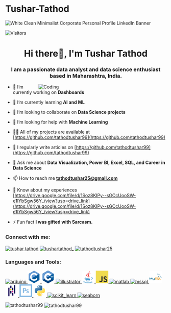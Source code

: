 # Tushar-Tathod

![White Clean Minimalist Corporate Personal Profile LinkedIn Banner](https://github.com/tathodtushar99/tathodtushar99/assets/90443509/79de980a-dd62-43ef-8586-b2ed1f973df7)

![Visitors](https://api.visitorbadge.io/api/visitors?path=tathodtushar99%2FREADME.md&countColor=%23263759)

<h1 align="center">Hi there👋, I'm Tushar Tathod</h1>
<h3 align="center">I am a passionate data analyst and data science enthusiast based in Maharashtra, India.</h3>
<img align="right" alt="Coding" width="400" src="https://cdn.dribbble.com/users/1162077/screenshots/3848914/programmer.gif">

- 🔭 I’m currently working on **Dashboards**

- 🌱 I’m currently learning **AI and ML**

- 👯 I’m looking to collaborate on **Data Science projects**

- 🤝 I’m looking for help with **Machine Learning**

- 👨‍💻 All of my projects are available at [https://github.com/tathodtushar99](https://github.com/tathodtushar99)

- 📝 I regularly write articles on [https://github.com/tathodtushar99](https://github.com/tathodtushar99)

- 💬 Ask me about **Data Visualization, Power BI, Excel, SQL, and Career in Data Science**

- 📫 How to reach me **tathodtushar25@gmail.com**

- 📄 Know about my experiences [https://drive.google.com/file/d/1Soz8KIPy--sGCcUooSW-e1lYbSgw56Y_/view?usp=drive_link](https://drive.google.com/file/d/1Soz8KIPy--sGCcUooSW-e1lYbSgw56Y_/view?usp=drive_link)

- ⚡ Fun fact **I was gifted with Sarcasm.**

<h3 align="left">Connect with me:</h3>
<p align="left">
<a href="https://linkedin.com/in/tushar tathod" target="blank"><img align="center" src="https://raw.githubusercontent.com/rahuldkjain/github-profile-readme-generator/master/src/images/icons/Social/linked-in-alt.svg" alt="tushar tathod" height="30" width="40" /></a>
<a href="https://instagram.com/tushartathod_" target="blank"><img align="center" src="https://raw.githubusercontent.com/rahuldkjain/github-profile-readme-generator/master/src/images/icons/Social/instagram.svg" alt="tushartathod_" height="30" width="40" /></a>
<a href="https://www.hackerrank.com/tathodtushar25" target="blank"><img align="center" src="https://raw.githubusercontent.com/rahuldkjain/github-profile-readme-generator/master/src/images/icons/Social/hackerrank.svg" alt="tathodtushar25" height="30" width="40" /></a>
</p>

<h3 align="left">Languages and Tools:</h3>
<p align="left"> <a href="https://www.arduino.cc/" target="_blank" rel="noreferrer"> <img src="https://cdn.worldvectorlogo.com/logos/arduino-1.svg" alt="arduino" width="40" height="40"/> </a> <a href="https://www.cprogramming.com/" target="_blank" rel="noreferrer"> <img src="https://raw.githubusercontent.com/devicons/devicon/master/icons/c/c-original.svg" alt="c" width="40" height="40"/> </a> <a href="https://www.w3schools.com/cpp/" target="_blank" rel="noreferrer"> <img src="https://raw.githubusercontent.com/devicons/devicon/master/icons/cplusplus/cplusplus-original.svg" alt="cplusplus" width="40" height="40"/> </a> <a href="https://www.adobe.com/in/products/illustrator.html" target="_blank" rel="noreferrer"> <img src="https://www.vectorlogo.zone/logos/adobe_illustrator/adobe_illustrator-icon.svg" alt="illustrator" width="40" height="40"/> </a> <a href="https://www.java.com" target="_blank" rel="noreferrer"> <img src="https://raw.githubusercontent.com/devicons/devicon/master/icons/java/java-original.svg" alt="java" width="40" height="40"/> </a> <a href="https://developer.mozilla.org/en-US/docs/Web/JavaScript" target="_blank" rel="noreferrer"> <img src="https://raw.githubusercontent.com/devicons/devicon/master/icons/javascript/javascript-original.svg" alt="javascript" width="40" height="40"/> </a> <a href="https://www.mathworks.com/" target="_blank" rel="noreferrer"> <img src="https://upload.wikimedia.org/wikipedia/commons/2/21/Matlab_Logo.png" alt="matlab" width="40" height="40"/> </a> <a href="https://www.microsoft.com/en-us/sql-server" target="_blank" rel="noreferrer"> <img src="https://www.svgrepo.com/show/303229/microsoft-sql-server-logo.svg" alt="mssql" width="40" height="40"/> </a> <a href="https://www.mysql.com/" target="_blank" rel="noreferrer"> <img src="https://raw.githubusercontent.com/devicons/devicon/master/icons/mysql/mysql-original-wordmark.svg" alt="mysql" width="40" height="40"/> </a> <a href="https://pandas.pydata.org/" target="_blank" rel="noreferrer"> <img src="https://raw.githubusercontent.com/devicons/devicon/2ae2a900d2f041da66e950e4d48052658d850630/icons/pandas/pandas-original.svg" alt="pandas" width="40" height="40"/> </a> <a href="https://www.photoshop.com/en" target="_blank" rel="noreferrer"> <img src="https://raw.githubusercontent.com/devicons/devicon/master/icons/photoshop/photoshop-line.svg" alt="photoshop" width="40" height="40"/> </a> <a href="https://www.python.org" target="_blank" rel="noreferrer"> <img src="https://raw.githubusercontent.com/devicons/devicon/master/icons/python/python-original.svg" alt="python" width="40" height="40"/> </a> <a href="https://scikit-learn.org/" target="_blank" rel="noreferrer"> <img src="https://upload.wikimedia.org/wikipedia/commons/0/05/Scikit_learn_logo_small.svg" alt="scikit_learn" width="40" height="40"/> </a> <a href="https://seaborn.pydata.org/" target="_blank" rel="noreferrer"> <img src="https://seaborn.pydata.org/_images/logo-mark-lightbg.svg" alt="seaborn" width="40" height="40"/> </a> </p>

<p><img align="left" src="https://github-readme-stats.vercel.app/api/top-langs?username=tathodtushar99&show_icons=true&locale=en&layout=compact" alt="tathodtushar99" /></p>

<p>&nbsp;<img align="center" src="https://github-readme-stats.vercel.app/api?username=tathodtushar99&show_icons=true&locale=en" alt="tathodtushar99" /></p>

